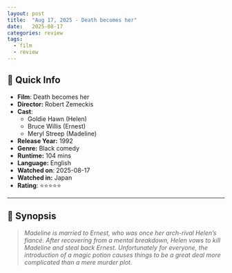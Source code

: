 ```yaml
---
layout: post
title:  "Aug 17, 2025 - Death becomes her"
date:   2025-08-17
categories: review
tags:
  - film
  - review
---
```

## 📝 Quick Info

- **Film**: Death becomes her
- **Director:** Robert Zemeckis
- **Cast**: 
	- Goldie Hawn (Helen)
	- Bruce Willis (Ernest)
	- Meryl Streep (Madeline)
- **Release Year:** 1992
- **Genre:** Black comedy
- **Runtime:** 104 mins
- **Language:** English
- **Watched on**: 2025-08-17
- **Watched in:** Japan
- **Rating**: ⭐⭐⭐⭐⭐

---

## 📖 Synopsis

> *Madeline is married to Ernest, who was once her arch-rival Helen’s fiancé. After recovering from a mental breakdown, Helen vows to kill Madeline and steal back Ernest. Unfortunately for everyone, the introduction of a magic potion causes things to be a great deal more complicated than a mere murder plot.*
